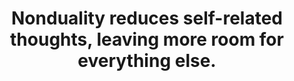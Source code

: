 ---
title: Nonduality reduces self-related thoughts, leaving more room for everything else.
tags: nondual human
---